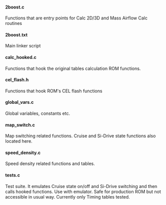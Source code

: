 #### 2boost.c

Functions that are entry points for Calc 2D/3D and Mass Airflow Calc routines

#### 2boost.txt

Main linker script

#### calc_hooked.c

Functions that hook the original tables calculation ROM functions.

#### cel_flash.h

Functions that hook ROM's CEL flash functions

#### global_vars.c

Global variables, constants etc.

#### map_switch.c

Map switching related functions. Cruise and Si-Drive state functions also located here.

#### speed_density.c

Speed density related functions and tables.

#### tests.c

Test suite. It emulates Cruise state on/off and Si-Drive switching and then calls hooked functions. Use with emulator.
Safe for production ROM but not accessible in usual way. Currently only Timing tables tested.
